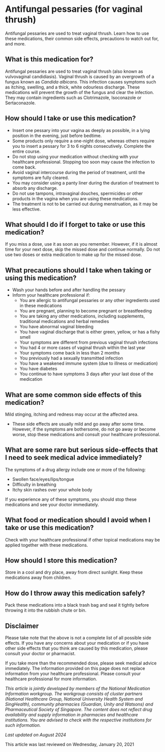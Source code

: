 # Antifungal pessaries (for vaginal thrush)

Antifungal pessaries are used to treat vaginal thrush. Learn how to use these medications, their common side effects, precautions to watch out for, and more.

What is this medication for?
----------------------------

Antifungal pessaries are used to treat vaginal thrush (also known as vulvovaginal candidiasis). Vaginal thrush is caused by an overgrowth of a fungus known as *Candida albicans*. This infection causes symptoms such as itching, swelling, and a thick, white odourless discharge. These medications will prevent the growth of the fungus and clear the infection. They may contain ingredients such as Clotrimazole, Isoconazole or Sertaconazole.

How should I take or use this medication?
-----------------------------------------

* Insert one pessary into your vagina as deeply as possible, in a lying position in the evening, just before bedtime.
* Some products only require a one-night dose, whereas others require you to insert a pessary for 3 to 6 nights consecutively. Complete the entire course.
* Do not stop using your medication without checking with your healthcare professional. Stopping too soon may cause the infection to come back.
* Avoid vaginal intercourse during the period of treatment, until the symptoms are fully cleared.
* You may consider using a panty liner during the duration of treatment to absorb any discharge.
* Do not use tampons, intravaginal douches, spermicides or other products in the vagina when you are using these medications.
* The treatment is not to be carried out during menstruation, as it may be less effective.

What should I do if I forget to take or use this medication?
------------------------------------------------------------

If you miss a dose, use it as soon as you remember. However, if it is almost time for your next dose, skip the missed dose and continue normally. Do not use two doses or extra medication to make up for the missed dose.

What precautions should I take when taking or using this medication?
--------------------------------------------------------------------

* Wash your hands before and after handling the pessary
* Inform your healthcare professional if:
  + You are allergic to antifungal pessaries or any other ingredients used in these medications
  + You are pregnant, planning to become pregnant or breastfeeding
  + You are taking any other medications, including supplements, traditional medications and herbal remedies
  + You have abnormal vaginal bleeding
  + You have vaginal discharge that is either green, yellow, or has a fishy smell
  + Your symptoms are different from previous vaginal thrush infections
  + You had 4 or more cases of vaginal thrush within the last year
  + Your symptoms come back in less than 2 months
  + You previously had a sexually transmitted infection
  + You have a weakened immune system (due to illness or medication)
  + You have diabetes
  + You continue to have symptoms 3 days after your last dose of the medication

What are some common side effects of this medication?
-----------------------------------------------------

Mild stinging, itching and redness may occur at the affected area.

* These side effects are usually mild and go away after some time. However, if the symptoms are bothersome, do not go away or become worse, stop these medications and consult your healthcare professional.

What are some rare but serious side-effects that I need to seek medical advice immediately?
-------------------------------------------------------------------------------------------

The symptoms of a drug allergy include one or more of the following:

* Swollen face/eyes/lips/tongue
* Difficulty in breathing
* Itchy skin rashes over your whole body

If you experience any of these symptoms, you should stop these medications and see your doctor immediately.

What food or medication should I avoid when I take or use this medication?
--------------------------------------------------------------------------

Check with your healthcare professional if other topical medications may be applied together with these medications.

How should I store this medication?
-----------------------------------

Store in a cool and dry place, away from direct sunlight. Keep these medications away from children.

How do I throw away this medication safely?
-------------------------------------------

Pack these medications into a black trash bag and seal it tightly before throwing it into the rubbish chute or bin.

Disclaimer
----------

Please take note that the above is not a complete list of all possible side effects. If you have any concerns about your medication or if you have other side effects that you think are caused by this medication, please consult your doctor or pharmacist. 

If you take more than the recommended dose, please seek medical advice immediately. The information provided on this page does not replace information from your healthcare professional. Please consult your healthcare professional for more information. 

*This article is jointly developed by members of the National Medication Information workgroup. The workgroup consists of cluster partners (National Healthcare Group, National University Health System and SingHealth), community pharmacies (Guardian, Unity and Watsons) and Pharmaceutical Society of Singapore. The content does not reflect drug availability and supply information in pharmacies and healthcare institutions. You are advised to check with the respective institutions for such information.*

*Last updated on August 2024*

This article was last reviewed on
Wednesday, January 20, 2021